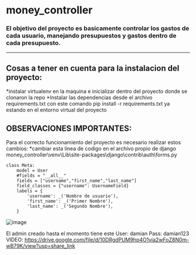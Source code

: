 # money_controller
### El objetivo del proyecto es basicamente controlar los gastos de cada usuario, manejando presupuestos y gastos dentro de cada presupuesto.

******************
## Cosas a tener en cuenta para la instalacion del proyecto:
  *instalar virtualenv en la maquina e inicializar dentro del proyecto donde se clonaron la repo
  *Instalar las dependencias desde el archivo requirements.txt con este comando pip install -r requirements.txt ya estando en el entorno virtual del proyecto
  
## OBSERVACIONES IMPORTANTES:
Para el correcto funcionamiento del proyecto es necesario realizar estos cambios:
*cambiar esta linea de codigo en el archivo propio de django money_controller\venv\Lib\site-packages\django\contrib\auth\forms.py

    class Meta:
        model = User
        #fields = "__all__"
        fields = ["username","first_name","last_name"]
        field_classes = {"username": UsernameField}
        labels = {
            'username': _('Nombre de usuario'),
            'first_name': _('Primer Nombre'),
            'last_name': _('Segundo Nombre'),
        } 
![image](https://user-images.githubusercontent.com/67200281/217678904-c4669cca-1465-457e-8d4d-ad9a915b7cda.png)

El admin creado hasta el momento tiene este User: damian Pass: damian123
VIDEO: https://drive.google.com/file/d/10DRgdPUM9hp4O1via2wFoZ8N0m-wB79K/view?usp=share_link

